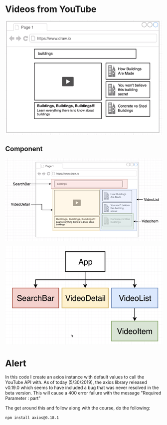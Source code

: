 # Videos from YouTube

![](https://github.com/erossini/ReactJsTutorial/blob/master/06-jsx/images/Screenshot_result.png)

## Component

![](https://github.com/erossini/ReactJsTutorial/blob/master/06-jsx/images/Components.png)

![](https://github.com/erossini/ReactJsTutorial/blob/master/06-jsx/images/Component_hierachy.png)

# Alert

In this code I create an axios instance with default values to call the YouTube API with. As of today (5/30/2019), the axios library released v0.19.0 which seems to have included a bug that was never resolved in the beta version. This will cause a 400 error failure with the message "Required Parameter : part"

The get around this and follow along with the course, do the following:

```
npm install axios@0.18.1
```